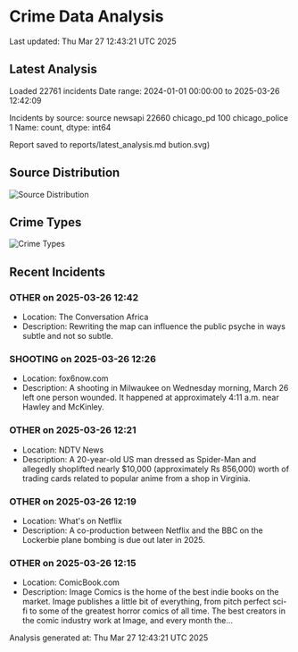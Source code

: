 # Crime Data Analysis
Last updated: Thu Mar 27 12:43:21 UTC 2025

## Latest Analysis

Loaded 22761 incidents
Date range: 2024-01-01 00:00:00 to 2025-03-26 12:42:09

Incidents by source:
source
newsapi           22660
chicago_pd          100
chicago_police        1
Name: count, dtype: int64

Report saved to reports/latest_analysis.md
bution.svg)

## Source Distribution
![Source Distribution](images/source_distribution.svg)

## Crime Types
![Crime Types](images/crime_types.svg)

## Recent Incidents

### OTHER on 2025-03-26 12:42
- Location: The Conversation Africa
- Description: Rewriting the map can influence the public psyche in ways subtle and not so subtle.


### SHOOTING on 2025-03-26 12:26
- Location: fox6now.com
- Description: A shooting in Milwaukee on Wednesday morning, March 26 left one person wounded. It happened at approximately 4:11 a.m. near Hawley and McKinley.


### OTHER on 2025-03-26 12:21
- Location: NDTV News
- Description: A 20-year-old US man dressed as Spider-Man and allegedly shoplifted nearly $10,000 (approximately Rs 856,000) worth of trading cards related to popular anime from a shop in Virginia.


### OTHER on 2025-03-26 12:19
- Location: What's on Netflix
- Description: A co-production between Netflix and the BBC on the Lockerbie plane bombing is due out later in 2025.


### OTHER on 2025-03-26 12:15
- Location: ComicBook.com
- Description: Image Comics is the home of the best indie books on the market. Image publishes a little bit of everything, from pitch perfect sci-fi to some of the greatest horror comics of all time. The best creators in the comic industry work at Image, and every month the…

Analysis generated at: Thu Mar 27 12:43:21 UTC 2025
